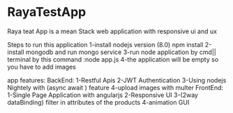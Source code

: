 # RayaTestApp
Raya teat App is a mean Stack web application with responsive ui and ux 

Steps to run this application
1-install nodejs version (8.0) npm install 
2-install mongodb and run mongo service
3-run node application by cmd|| terminal by this command :node app.js
4-the application will be empty so you have to add images 

app features:
 BackEnd:
  1-Restful Apis 
  2-JWT Authentication
  3-Using nodejs Nightely with (async await ) feature
  4-upload images with multer
FrontEnd:
  1-Single Page Application with angularjs 
  2-Responsive UI 
  3-(2way dataBinding) filter in attributes of the products
  4-animation GUI
  
